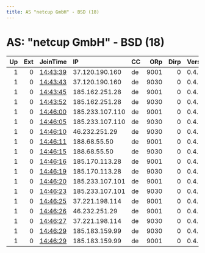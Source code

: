 ```yaml
---
title: AS "netcup GmbH" - BSD (18)
---
```


# AS: "netcup GmbH" - BSD (18)

|   Up |   Ext | JoinTime                                                                                            | IP              | CC   |   ORp |   Dirp | Version   | Contact                  | Nickname       |   eFamMembers |
|-----:|------:|:----------------------------------------------------------------------------------------------------|:----------------|:-----|------:|-------:|:----------|:-------------------------|:---------------|--------------:|
|    1 |     0 | [14:43:39](https://metrics.torproject.org/rs.html#details/C1B513BB5E15A1887B6ADCA8C010630732FC389A) | 37.120.190.160  | de   |  9001 |      0 | 0.4.1.6   | maxfiedler1988@gmail.com | fiedlerRelay03 |            20 |
|    1 |     0 | [14:43:43](https://metrics.torproject.org/rs.html#details/65D6FEA17521A7FC2E1A633AECD33C146ACA3024) | 37.120.190.160  | de   |  9030 |      0 | 0.4.1.6   | maxfiedler1988@gmail.com | fiedlerRelay04 |            20 |
|    1 |     0 | [14:43:45](https://metrics.torproject.org/rs.html#details/9B33C0437062F12DC137F757A745FC04CEA26231) | 185.162.251.28  | de   |  9001 |      0 | 0.4.1.6   | maxfiedler1988@gmail.com | fiedlerRelay05 |            20 |
|    1 |     0 | [14:43:52](https://metrics.torproject.org/rs.html#details/675F05FDECF1DCF836ED274D65EBE919C4743B91) | 185.162.251.28  | de   |  9030 |      0 | 0.4.1.6   | maxfiedler1988@gmail.com | fiedlerRelay06 |            20 |
|    1 |     0 | [14:46:00](https://metrics.torproject.org/rs.html#details/0AA39F432B2E778CAC06F80DA44975385347CDD9) | 185.233.107.110 | de   |  9001 |      0 | 0.4.1.6   | maxfiedler1988@gmail.com | fiedlerRelay07 |            20 |
|    1 |     0 | [14:46:05](https://metrics.torproject.org/rs.html#details/62274AC17DCCF4030A6AD8CEBED0C36E7B8592D8) | 185.233.107.110 | de   |  9030 |      0 | 0.4.1.6   | maxfiedler1988@gmail.com | fiedlerRelay08 |            20 |
|    1 |     0 | [14:46:10](https://metrics.torproject.org/rs.html#details/3B65EEA3DDB890CF4899E675A7B138D04759FAFA) | 46.232.251.29   | de   |  9030 |      0 | 0.4.1.6   | maxfiedler1988@gmail.com | fiedlerRelay10 |            20 |
|    1 |     0 | [14:46:11](https://metrics.torproject.org/rs.html#details/DB47720A75764CD1002012E625F6CE17741A1A3A) | 188.68.55.50    | de   |  9001 |      0 | 0.4.1.6   | maxfiedler1988@gmail.com | fiedlerRelay11 |            20 |
|    1 |     0 | [14:46:15](https://metrics.torproject.org/rs.html#details/B401E30710C7623EAC3F1AF34684335E911EBD2B) | 188.68.55.50    | de   |  9030 |      0 | 0.4.1.6   | maxfiedler1988@gmail.com | fiedlerRelay12 |            20 |
|    1 |     0 | [14:46:16](https://metrics.torproject.org/rs.html#details/B33C5B8DDD2EB50EE0B9916547EBDE2BCA3BC567) | 185.170.113.28  | de   |  9001 |      0 | 0.4.1.6   | maxfiedler1988@gmail.com | fiedlerRelay13 |            20 |
|    1 |     0 | [14:46:19](https://metrics.torproject.org/rs.html#details/9A38565F568FE7E540D9CBF0C421B146D15CAD95) | 185.170.113.28  | de   |  9030 |      0 | 0.4.1.6   | maxfiedler1988@gmail.com | fiedlerRelay14 |            20 |
|    1 |     0 | [14:46:20](https://metrics.torproject.org/rs.html#details/96A5167371D784ECE979A1E4504D25ABFE853E8C) | 185.233.107.101 | de   |  9001 |      0 | 0.4.1.6   | maxfiedler1988@gmail.com | fiedlerRelay15 |            20 |
|    1 |     0 | [14:46:23](https://metrics.torproject.org/rs.html#details/ADBDA412D33381A9F23368C91097550E2452A2EC) | 185.233.107.101 | de   |  9030 |      0 | 0.4.1.6   | maxfiedler1988@gmail.com | fiedlerRelay16 |            20 |
|    1 |     0 | [14:46:25](https://metrics.torproject.org/rs.html#details/FABA6394C790E96812D33689FAE90796FBA79AA8) | 37.221.198.114  | de   |  9001 |      0 | 0.4.1.6   | maxfiedler1988@gmail.com | fiedlerRelay17 |            20 |
|    1 |     0 | [14:46:26](https://metrics.torproject.org/rs.html#details/8F893399C8CA284583E3A526A6B4E5FD75449E87) | 46.232.251.29   | de   |  9001 |      0 | 0.4.1.6   | maxfiedler1988@gmail.com | fiedlerRelay09 |            20 |
|    1 |     0 | [14:46:27](https://metrics.torproject.org/rs.html#details/B53CCA073616E30BA3376EC40577FBBBFB812C2C) | 37.221.198.114  | de   |  9030 |      0 | 0.4.1.6   | maxfiedler1988@gmail.com | fiedlerRelay18 |            20 |
|    1 |     0 | [14:46:29](https://metrics.torproject.org/rs.html#details/0516A1A5836825F58848D47B91F47CB593B58D54) | 185.183.159.99  | de   |  9030 |      0 | 0.4.1.6   | maxfiedler1988@gmail.com | fiedlerRelay20 |            20 |
|    1 |     0 | [14:46:29](https://metrics.torproject.org/rs.html#details/E615EB5B107B04B2A892EF63018872D6A907C0E4) | 185.183.159.99  | de   |  9001 |      0 | 0.4.1.6   | maxfiedler1988@gmail.com | fiedlerRelay19 |            20 |
